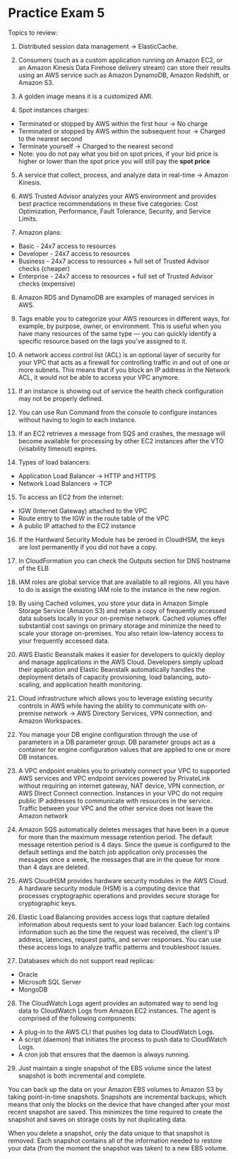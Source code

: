 # Practice Exam 5

Topics to review:

1. Distributed session data management -> ElasticCache.

2. Consumers (such as a custom application running on Amazon EC2, or an Amazon Kinesis Data Firehose delivery stream) can store their results using an AWS service such as Amazon DynamoDB, Amazon Redshift, or Amazon S3.

3. A golden image means it is a customized AMI.

4. Spot instances charges:
  * Terminated or stopped by AWS within the first hour -> No charge
  * Terminated or stopped by AWS within the subsequent hour -> Charged to the nearest second
  * Terminate yourself -> Charged to the nearest second
  * Note: you do not pay what you bid on spot prices, if your bid price is higher or lower than the spot price you will still pay the **spot price**

5. A service that collect, process, and analyze data in real-time -> Amazon Kinesis.

6. AWS Trusted Advisor analyzes your AWS environment and provides best practice recommendations in these five categories: Cost Optimization, Performance, Fault Tolerance, Security, and Service Limits.

7. Amazon plans:
  * Basic - 24x7 access to resources
  * Developer - 24x7 access to resources
  * Business - 24x7 access to resources + full set of Trusted Advisor checks (cheaper)
  * Enterprise - 24x7 access to resources + full set of Trusted Advisor checks (expensive)

8. Amazon RDS and DynamoDB are examples of managed services in AWS.

9. Tags enable you to categorize your AWS resources in different ways, for example, by purpose, owner, or environment. This is useful when you have many resources of the same type — you can quickly identify a specific resource based on the tags you've assigned to it.

10. A network access control list (ACL) is an optional layer of security for your VPC that acts as a firewall for controlling traffic in and out of one or more subnets. This means that if you block an IP address in the Network ACL, it would not be able to access your VPC anymore.

11. If an instance is showing out of service the health check configuration may not be properly defined.

12. You can use Run Command from the console to configure instances without having to login to each instance.

13. If an EC2 retrieves a message from SQS and crashes, the message will become available for processing by other EC2 instances after the VTO (visability timeout) expires.

14. Types of load balancers:
  * Application Load Balancer -> HTTP and HTTPS
  * Network Load Balancers -> TCP

15. To access an EC2 from the internet:
  * IGW (Internet Gateway) attached to the VPC
  * Route entry to the IGW in the route table of the VPC
  * A public IP attached to the EC2 instance

16. If the Hardward Security Module has be zeroed in CloudHSM, the keys are lost permanently if you did not have a copy.

17. In CloudFormation you can check the Outputs section for DNS hostname of the ELB

18. IAM roles are global service that are available to all regions. All you have to do is assign the existing IAM role to the instance in the new region.

19. By using Cached volumes, you store your data in Amazon Simple Storage Service (Amazon S3) and retain a copy of frequently accessed data subsets locally in your on-premise network. Cached volumes offer substantial cost savings on primary storage and minimize the need to scale your storage on-premises. You also retain low-latency access to your frequently accessed data.

20. AWS Elastic Beanstalk makes it easier for developers to quickly deploy and manage applications in the AWS Cloud. Developers simply upload their application and Elastic Beanstalk automatically handles the deployment details of capacity provisioning, load balancing, auto-scaling, and application health monitoring.

21. Cloud infrastructure which allows you to leverage existing security controls in AWS while having the ability to communicate with on-premise network -> AWS Directory Services, VPN connection, and Amazon Workspaces.

22. You manage your DB engine configuration through the use of parameters in a DB parameter group. DB parameter groups act as a container for engine configuration values that are applied to one or more DB instances.

23. A VPC endpoint enables you to privately connect your VPC to supported AWS services and VPC endpoint services powered by PrivateLink without requiring an internet gateway, NAT device, VPN connection, or AWS Direct Connect connection. Instances in your VPC do not require public IP addresses to communicate with resources in the service. Traffic between your VPC and the other service does not leave the Amazon network

24. Amazon SQS automatically deletes messages that have been in a queue for more than the maximum message retention period. The default message retention period is 4 days. Since the queue is configured to the default settings and the batch job application only processes the messages once a week, the messages that are in the queue for more than 4 days are deleted.

25. AWS CloudHSM provides hardware security modules in the AWS Cloud. A hardware security module (HSM) is a computing device that processes cryptographic operations and provides secure storage for cryptographic keys.

26. Elastic Load Balancing provides access logs that capture detailed information about requests sent to your load balancer. Each log contains information such as the time the request was received, the client's IP address, latencies, request paths, and server responses. You can use these access logs to analyze traffic patterns and troubleshoot issues.

27. Databases which do not support read replicas:
  * Oracle
  * Microsoft SQL Server
  * MongoDB

28. The CloudWatch Logs agent provides an automated way to send log data to CloudWatch Logs from Amazon EC2 instances. The agent is comprised of the following components:
  * A plug-in to the AWS CLI that pushes log data to CloudWatch Logs.
  * A script (daemon) that initiates the process to push data to CloudWatch Logs.
  * A cron job that ensures that the daemon is always running.

29. Just maintain a single snapshot of the EBS volume since the latest snapshot is both incremental and complete.

You can back up the data on your Amazon EBS volumes to Amazon S3 by taking point-in-time snapshots. Snapshots are incremental backups, which means that only the blocks on the device that have changed after your most recent snapshot are saved. This minimizes the time required to create the snapshot and saves on storage costs by not duplicating data.

When you delete a snapshot, only the data unique to that snapshot is removed. Each snapshot contains all of the information needed to restore your data (from the moment the snapshot was taken) to a new EBS volume.
